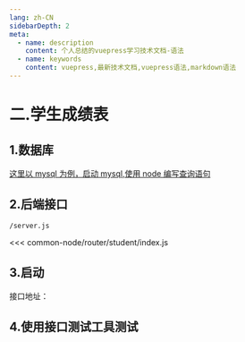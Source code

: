 ```yaml
---
lang: zh-CN
sidebarDepth: 2
meta:
  - name: description
    content: 个人总结的vuepress学习技术文档-语法
  - name: keywords
    content: vuepress,最新技术文档,vuepress语法,markdown语法
---
```


# 二.学生成绩表

## 1.数据库

<a href="/web-mysql/base/practice/3.gitlab.html">这里以 mysql 为例，启动 mysql,使用 node 编写查询语句</a>

## 2.后端接口

`/server.js`

<<< common-node/router/student/index.js

## 3.启动

接口地址：

## 4.使用接口测试工具测试
